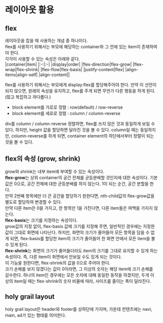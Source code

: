 # 레이아웃 활용
## flex
레이아웃을 잡을 때 사용하는 개념 중 하나이다.  
flex를 사용하기 위해서는 부모에 해당하는 container와 그 안에 있는 item이 존재하여야 한다.  
각각이 사용할 수 있는 속성은 아래와 같다.  
|container|item|
|:-:|:-|
|display|order|
|flex-direction|flex-grow|
|flex-wrap|flex-shrink|
|flex-flow|flex-basis|
|justify-content|flex|
|align-items|align-self|
|align-content||

flex를 사용하기 위해서는 부모에게 display:flex를 할당해주어야 한다. 만약 이 선언이 되지 않으면, 원래의 속성을 유지하고, flex를 주게 되면 무언가 다른 행동을 하게 된다. (많고 복잡하고 까다롭다.)  

- block element를 가로로 정렬 : row(default) / row-reverse
- block element를 세로로 정렬 : column / column-reverse

div를 column / column-reverse 정렬하면, flex를 쓰지 않은 것과 동일하게 보일 수 있다. 하지만, height 값을 할당하면 달라진 것을 볼 수 있다. column일 때는 동일하지만, column-reverse를 하게 되면, container element의 하단에서부터 정렬이 되는 것을 볼 수 있다.

## flex의 속성 (grow, shrink)
grow와 shrink는 내부 item에 부여할 수 있는 속성이다.  
**flex-grow**는 상위 container의 공간 전체를 균등분배할 것인지에 대한 속성이다. 기본값은 0으로, 공간 전체에 대한 균등분배를 하지 않는다. 1이 되는 순간, 공간 분할을 한다.  
만약 2번째 항목에만 더 큰 공간을 할당하기 원한다면, nth-child값의 flex-grow값을 별도로 할당하여 변경할 수 있다.  
만약 다른 item은 0을 가지고, 한 항목만 1을 가진다면, 다른 item들은 여백을 가지지 않는다.  
**flex-basis**는 크기를 지정하는 속성이다.  
grow값의 지정 없이, flex-basis 값에 크기를 지정해 주면, 일반적인 경우에는 지정한 값이 그대로 화면에 나타난다. 하지만, 화면의 크기가 줄어들어 모든 항목을 담을 수 없게 되면, flex-basis를 할당한 item의 크기가 줄어들어 한 화면 안에서 모든 item을 볼 수 있게 된다.  
**flex-shrink**는 화면의 크기가 줄어들더라도 item의 크기를 그대로 유지할 수 있게 하는 속성이다. 즉, 다른 item이 화면에서 안보일 수도 있게 되는 것이다.  
이 기능을 원한다면, flex-shrink의 값을 0으로 주어야 한다.  
크기 손해를 보지 않겠다는 값이 0이라면, 그 이상의 숫자는 해당 item에 크기 손해를 감수한다. 하나의 item인 경우에는 모든 숫자에 대해 동일한 동작을 하겠지만, 두개 이상의 item일 때는 flex-shrink의 숫자 비율에 따라, 사이즈를 줄이는 폭이 달라진다.

## holy grail layout
holy grail layout은 header와 footer를 상하단에 가지며, 가운데 컨텐츠에는 navi, main, ad가 있는 형태를 의미한다.